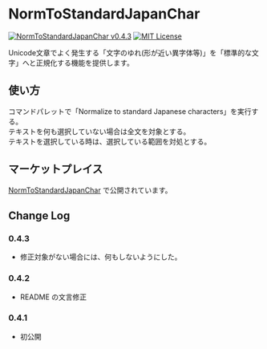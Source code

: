 # NormToStandardJapanChar

[![NormToStandardJapanChar v0.4.3](https://img.shields.io/badge/NormToStandardJapanChar-v0.4.3-6479ff.svg)](https://github.com/komiyamma/vscode_extension_norm_to_standard_japan_char/releases)
[![MIT License](https://img.shields.io/badge/license-MIT-blue.svg?style=flat)](LICENSE)

Unicode文章でよく発生する「文字のゆれ(形が近い異字体等)」を「標準的な文字」へと正規化する機能を提供します。

## 使い方

コマンドパレットで「Normalize to standard Japanese characters」を実行する。  
テキストを何も選択していない場合は全文を対象とする。  
テキストを選択している時は、選択している範囲を対処とする。  

## マーケットプレイス

[NormToStandardJapanChar](https://marketplace.visualstudio.com/items?itemName=komiyamma.normtostandardjapanchar) で公開されています。

## Change Log

### 0.4.3

- 修正対象がない場合には、何もしないようにした。

### 0.4.2

- README の文言修正

### 0.4.1

- 初公開

